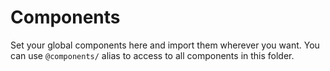# Components

Set your global components here and import them wherever you want. You can use `@components/` alias to access to all components in this folder.